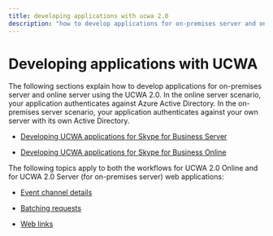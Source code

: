 ```yaml
---
title: developing applications with ucwa 2.0
description: "how to develop applications for on-premises server and online server using the ucwa 2.0."
---
```

# Developing applications with UCWA


The following sections explain how to develop applications for on-premises server and online server using the UCWA 2.0. In the online server scenario, your application authenticates against Azure Active Directory. In the on-premises server scenario, your application authenticates against your own server with its own Active Directory.

- [Developing UCWA applications for Skype for Business Server](DevelopingUCWAApplicationsForSkypeForBusinessServer.md)
 
- [Developing UCWA applications for Skype for Business Online](DevelopingUCWAApplicationsForSfBOnline.md)
 
The following topics apply to both the workflows for UCWA 2.0 Online and for UCWA 2.0 Server (for on-premises server) web applications:

- [Event channel details](EventChannelDetails.md)
 
- [Batching requests](BatchingRequests.md)
 
- [Web links](WebLinks.md)
 
